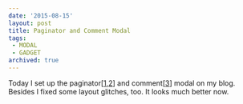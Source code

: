 ```yaml
---
date: '2015-08-15'
layout: post
title: Paginator and Comment Modal	
tags: 
 - MODAL
 - GADGET
archived: true
---
```


Today I set up the paginator[[1](http://jekyllrb.com/docs/pagination/),[2](http://www.ericlagergren.com/blog/jekyll-pagination/)] and comment[[3](http://duoshuo.com/)] modal on my blog. Besides I fixed some layout glitches, too. It looks much better now. 
